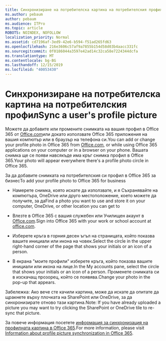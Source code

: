 ```yaml
---
title: Синхронизиране на потребителска картина на потребителския профил
ms.author: pebaum
author: pebaum
ms.audience: ITPro
ms.topic: article
ROBOTS: NOINDEX, NOFOLLOW
localization_priority: Normal
ms.assetid: cd7196af-3ed9-42e6-b594-f51ad265fd63
ms.openlocfilehash: 216e3606c57af9a7855b154d58d03b4aacc331fc
ms.sourcegitcommit: 0f0186044a3597e42ad14c32ca58e7224344dcfa
ms.translationtype: MT
ms.contentlocale: bg-BG
ms.lasthandoff: 12/15/2019
ms.locfileid: "40053430"
---
```

# <a name="sync-a-users-profile-picture"></a><span data-ttu-id="e6259-102">Синхронизиране на потребителска картина на потребителския профил</span><span class="sxs-lookup"><span data-stu-id="e6259-102">Sync a user's profile picture</span></span>

<span data-ttu-id="e6259-103">Можете да добавите или промените снимката на вашия профил в Office 365 от [Office.com](http://www.office.com)или докато използвате Office 365 приложения на вашия компютър или в браузър на телефона си.</span><span class="sxs-lookup"><span data-stu-id="e6259-103">You can add or change your profile photo in Office 365 from [Office.com](http://www.office.com), or while using Office 365 applications on your computer or in a browser on your phone.</span></span> <span data-ttu-id="e6259-104">Вашата снимка ще се появи навсякъде има кръг снимка профил в Office 365.</span><span class="sxs-lookup"><span data-stu-id="e6259-104">Your photo will appear everywhere there's a profile photo circle in Office 365.</span></span>

<span data-ttu-id="e6259-105">За да добавите снимката на потребителския си профил в Office 365 за бизнес</span><span class="sxs-lookup"><span data-stu-id="e6259-105">To add your profile photo to Office 365 for business</span></span>

- <span data-ttu-id="e6259-106">Намерете снимка, която искате да използвате, и я Съхранявайте на компютъра, OneDrive или друго местоположение, което можете да получите, за да</span><span class="sxs-lookup"><span data-stu-id="e6259-106">Find a photo you want to use and store it on your computer, OneDrive, or other location you can get to</span></span>

- <span data-ttu-id="e6259-107">Влезте в Office 365 с вашия служебен или Училищен акаунт в [Office.com](http://www.office.com).</span><span class="sxs-lookup"><span data-stu-id="e6259-107">Sign into Office 365 with your work or school account at [office.com](http://www.office.com).</span></span>

- <span data-ttu-id="e6259-108">Изберете кръга в горния десен ъгъл на страницата, който показва вашите инициали или икона на човек.</span><span class="sxs-lookup"><span data-stu-id="e6259-108">Select the circle in the upper right-hand corner of the page that shows your initials or an icon of a person.</span></span>

- <span data-ttu-id="e6259-109">В екрана "моите профили" изберете кръга, който показва вашите инициали или икона на лице.</span><span class="sxs-lookup"><span data-stu-id="e6259-109">In the My accounts pane, select the circle that shows your initials or an icon of a person.</span></span> <span data-ttu-id="e6259-110">Променете снимката си в изскачащ прозорец, който се появява.</span><span class="sxs-lookup"><span data-stu-id="e6259-110">Change your photo in the pop-up that appears.</span></span>

<span data-ttu-id="e6259-111">Забележка: Ако вече сте качили картина, може да искате да опитате да щракнете върху плочката на SharePoint или OneDrive, за да синхронизирате отново тази картина.</span><span class="sxs-lookup"><span data-stu-id="e6259-111">Note: If you have already uploaded a picture you may want to try clicking the SharePoint or OneDrive tile to re-sync that picture.</span></span>

<span data-ttu-id="e6259-112">За повече информация посетете [информация за синхронизация на профилната картина в Office 365](https://support.office.com/article/information-about-profile-picture-synchronization-in-office-365-20594d76-d054-4af4-a660-401133e3d48a).</span><span class="sxs-lookup"><span data-stu-id="e6259-112">For more information, please visit [Information about profile picture synchronization in Office 365](https://support.office.com/article/information-about-profile-picture-synchronization-in-office-365-20594d76-d054-4af4-a660-401133e3d48a).</span></span>
